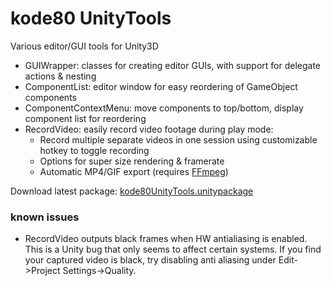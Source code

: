 # kode80 UnityTools
Various editor/GUI tools for Unity3D

* GUIWrapper: classes for creating editor GUIs, with support for delegate actions & nesting
* ComponentList: editor window for easy reordering of GameObject components
* ComponentContextMenu: move components to top/bottom, display component list for reordering
* RecordVideo: easily record video footage during play mode:
  * Record multiple separate videos in one session using customizable hotkey to toggle recording
  * Options for super size rendering & framerate
  * Automatic MP4/GIF export (requires [FFmpeg](http://ffmpeg.org/))

Download latest package: [kode80UnityTools.unitypackage](https://raw.github.com/kode80/UnityTools/master/kode80UnityTools.unitypackage)


### known issues
* RecordVideo outputs black frames when HW antialiasing is enabled. This is a Unity bug that only seems to affect certain systems. If you find your captured video is black, try disabling anti aliasing under Edit->Project Settings->Quality.
